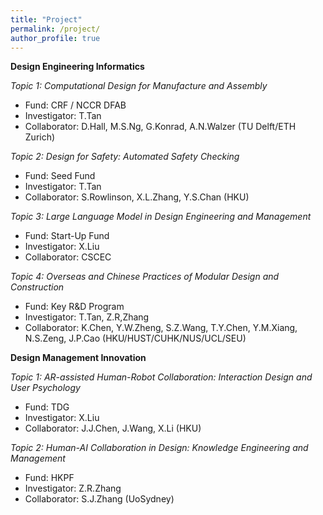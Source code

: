 ```yaml
---
title: "Project"
permalink: /project/
author_profile: true
---
```


**Design Engineering Informatics**

*Topic 1: Computational Design for Manufacture and Assembly* 
* Fund: CRF / NCCR DFAB
* Investigator: T.Tan
* Collaborator: D.Hall, M.S.Ng, G.Konrad, A.N.Walzer (TU Delft/ETH Zurich)

*Topic 2: Design for Safety: Automated Safety Checking*
* Fund: Seed Fund
* Investigator: T.Tan
* Collaborator: S.Rowlinson, X.L.Zhang, Y.S.Chan (HKU)

*Topic 3: Large Language Model in Design Engineering and Management* 
* Fund: Start-Up Fund
* Investigator: X.Liu
* Collaborator: CSCEC

*Topic 4: Overseas and Chinese Practices of Modular Design and Construction* 
* Fund: Key R&D Program
* Investigator: T.Tan, Z.R,Zhang
* Collaborator: K.Chen, Y.W.Zheng, S.Z.Wang, T.Y.Chen, Y.M.Xiang, N.S.Zeng, J.P.Cao (HKU/HUST/CUHK/NUS/UCL/SEU)

**Design Management Innovation**

*Topic 1: AR-assisted Human-Robot Collaboration: Interaction Design and User Psychology*
* Fund: TDG
* Investigator: X.Liu
* Collaborator: J.J.Chen, J.Wang, X.Li (HKU)

*Topic 2: Human-AI Collaboration in Design: Knowledge Engineering and Management* 
* Fund: HKPF
* Investigator: Z.R.Zhang
* Collaborator: S.J.Zhang (UoSydney)

